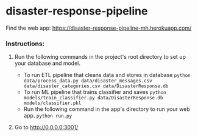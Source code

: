 # disaster-response-pipeline

Find the web app: https://disaster-response-pipeline-mh.herokuapp.com/ 

### Instructions:

1. Run the following commands in the project's root directory to set up your database and model.

	- To run ETL pipeline that cleans data and stores in database `python data/process_data.py data/disaster_messages.csv data/disaster_categories.csv data/DisasterResponse.db`
	- To run ML pipeline that trains classifier and saves `python models/train_classifier.py data/DisasterResponse.db models/classifier.pkl`
	- Run the following command in the app's directory to run your web app. `python run.py`

2. Go to http://0.0.0.0:3001/